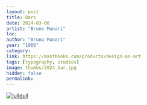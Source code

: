 ```yaml
---
layout: post
title: Bars
date: 2024-03-06
artist: "Bruno Munari"
loc: 
author: "Bruno Munari"
year: "1966"
category: 
link: https://mastbooks.com/products/design-as-art
tags: [typography, studies]
image: thumbs/2024_bar.jpg
hidden: false
permalink:
---
```







<div class="post_image">
	<a href="{{ site.baseurl }}/images/posts/2024_bar/001.jpg" target="_blank">
	<img src="{{ site.baseurl }}/images/posts/2024_bar/001.jpg" alt="lulldull"></a>
</div>
